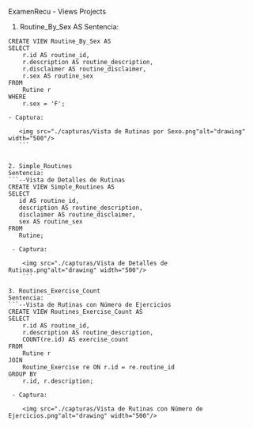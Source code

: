 ExamenRecu - Views Projects
1. Routine_By_Sex AS
Sentencia:
```--Vista de Rutinas por Sexo
CREATE VIEW Routine_By_Sex AS
SELECT 
    r.id AS routine_id,
    r.description AS routine_description,
    r.disclaimer AS routine_disclaimer,
    r.sex AS routine_sex
FROM 
    Rutine r
WHERE 
    r.sex = 'F'; 

 ```
 ```
 - Captura:

    <img src="./capturas/Vista de Rutinas por Sexo.png"alt="drawing" width="500"/>
    ```
    

2. Simple_Routines
Sentencia:
```--Vista de Detalles de Rutinas
CREATE VIEW Simple_Routines AS
SELECT 
    id AS routine_id,
    description AS routine_description,
    disclaimer AS routine_disclaimer,
    sex AS routine_sex
FROM 
    Rutine;

```
```
 - Captura:

    <img src="./capturas/Vista de Detalles de Rutinas.png"alt="drawing" width="500"/>
    ```

3. Routines_Exercise_Count 
Sentencia:
```--Vista de Rutinas con Número de Ejercicios
CREATE VIEW Routines_Exercise_Count AS
SELECT 
    r.id AS routine_id,
    r.description AS routine_description,
    COUNT(re.id) AS exercise_count
FROM 
    Rutine r
JOIN 
    Routine_Exercise re ON r.id = re.routine_id
GROUP BY 
    r.id, r.description;

```
```
 - Captura:

    <img src="./capturas/Vista de Rutinas con Número de Ejercicios.png"alt="drawing" width="500"/>

```